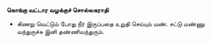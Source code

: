 **கொங்கு வட்டார வழக்குச் சொல்லகராதி**
- கிணறு வெட்டும் போது நீர் இருப்பதை உறுதி செய்யும் மண். சட்டு மண்ணு வந்துருச்சு இனி தண்ணிவந்துரும்.

